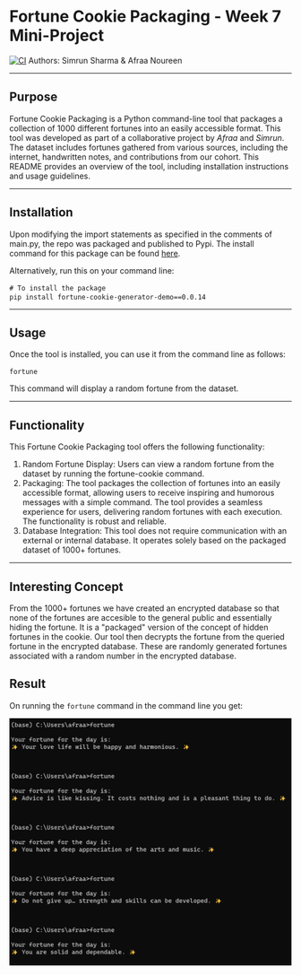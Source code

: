 # Fortune Cookie Packaging - Week 7 Mini-Project

[![CI](https://github.com/nogibjjFortune-Cookie-Generator-Python-Package/actions/workflows/main.yml/badge.svg)](https://github.com/nogibjj/Fortune-Cookie-Generator-Python-Package/actions/workflows/main.yml)
Authors: Simrun Sharma & Afraa Noureen

***

## Purpose

Fortune Cookie Packaging is a Python command-line tool that packages a collection of 1000 different fortunes into an easily accessible format. This tool was developed as part of a collaborative project by *Afraa* and *Simrun*. The dataset includes fortunes gathered from various sources, including the internet, handwritten notes, and contributions from our cohort. This README provides an overview of the tool, including installation instructions and usage guidelines.

***

## Installation

Upon modifying the import statements as specified in the comments of main.py, the repo was packaged and published to Pypi. The install command for this package can be found [here](https://pypi.org/project/fortune-cookie-generator-demo/0.0.14/).

Alternatively, run this on your command line:
```
# To install the package
pip install fortune-cookie-generator-demo==0.0.14
```

***

## Usage

Once the tool is installed, you can use it from the command line as follows:

```
fortune
```

This command will display a random fortune from the dataset.

***

## Functionality

This Fortune Cookie Packaging tool offers the following functionality:

1. Random Fortune Display: Users can view a random fortune from the dataset by running the fortune-cookie command.
2. Packaging: The tool packages the collection of fortunes into an easily accessible format, allowing users to receive inspiring and humorous messages with a simple command. The tool provides a seamless experience for users, delivering random fortunes with each execution. The functionality is robust and reliable.
3. Database Integration: This tool does not require communication with an external or internal database. It operates solely based on the packaged dataset of 1000+ fortunes.

***

## Interesting Concept
From the 1000+ fortunes we have created an encrypted database so that none of the fortunes are accesible to the general public and essentially hiding the fortune. It is a "packaged" version of the concept of hidden fortunes in the cookie. Our tool then decrypts the fortune from the queried fortune in the encrypted database. These are randomly generated fortunes associated with a random number in the encrypted database. 


## Result

On running the `fortune` command in the command line you get:

![Alt text](fortune.png)
